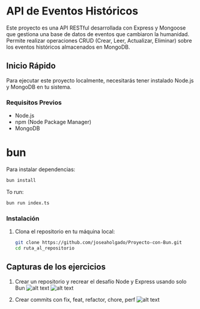 # API de Eventos Históricos

Este proyecto es una API RESTful desarrollada con Express y Mongoose que gestiona una base de datos de eventos que cambiaron la humanidad. Permite realizar operaciones CRUD (Crear, Leer, Actualizar, Eliminar) sobre los eventos históricos almacenados en MongoDB.

## Inicio Rápido

Para ejecutar este proyecto localmente, necesitarás tener instalado Node.js y MongoDB en tu sistema.

### Requisitos Previos

- Node.js
- npm (Node Package Manager)
- MongoDB


# bun

Para instalar dependencias:

```bash
bun install
```

To run:

```bash
bun run index.ts
```

### Instalación

1. Clona el repositorio en tu máquina local:
   ```bash
   git clone https://github.com/joseaholgado/Proyecto-con-Bun.git
   cd ruta_al_repositorio

## Capturas de los ejercicios

1. Crear un repositorio y recrear el desafío Node y Express usando solo Bun
![alt text](capturas/inicio_servidor_1.png)
![alt text](capturas/servidor_2.png)

2. Crear commits con fix, feat, refactor, chore, perf
![alt text](image.png)